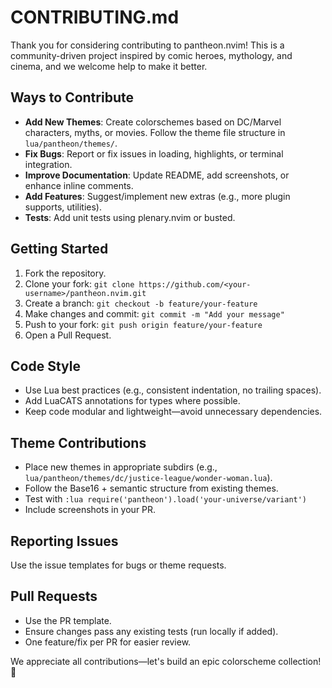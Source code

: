 # CONTRIBUTING.md

Thank you for considering contributing to pantheon.nvim! This is a community-driven project inspired by comic heroes, mythology, and cinema, and we welcome help to make it better.

## Ways to Contribute
- **Add New Themes**: Create colorschemes based on DC/Marvel characters, myths, or movies. Follow the theme file structure in `lua/pantheon/themes/`.
- **Fix Bugs**: Report or fix issues in loading, highlights, or terminal integration.
- **Improve Documentation**: Update README, add screenshots, or enhance inline comments.
- **Add Features**: Suggest/implement new extras (e.g., more plugin supports, utilities).
- **Tests**: Add unit tests using plenary.nvim or busted.

## Getting Started
1. Fork the repository.
2. Clone your fork: `git clone https://github.com/<your-username>/pantheon.nvim.git`
3. Create a branch: `git checkout -b feature/your-feature`
4. Make changes and commit: `git commit -m "Add your message"`
5. Push to your fork: `git push origin feature/your-feature`
6. Open a Pull Request.

## Code Style
- Use Lua best practices (e.g., consistent indentation, no trailing spaces).
- Add LuaCATS annotations for types where possible.
- Keep code modular and lightweight—avoid unnecessary dependencies.

## Theme Contributions
- Place new themes in appropriate subdirs (e.g., `lua/pantheon/themes/dc/justice-league/wonder-woman.lua`).
- Follow the Base16 + semantic structure from existing themes.
- Test with `:lua require('pantheon').load('your-universe/variant')`
- Include screenshots in your PR.

## Reporting Issues
Use the issue templates for bugs or theme requests.

## Pull Requests
- Use the PR template.
- Ensure changes pass any existing tests (run locally if added).
- One feature/fix per PR for easier review.

We appreciate all contributions—let's build an epic colorscheme collection! 🚀
